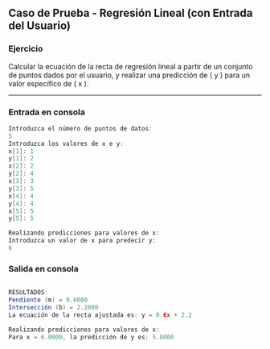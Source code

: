 ## Caso de Prueba - Regresión Lineal (con Entrada del Usuario)

### **Ejercicio**

Calcular la ecuación de la recta de regresión lineal a partir de un conjunto de puntos dados por el usuario, y realizar una predicción de \( y \) para un valor específico de \( x \).

---

### **Entrada en consola**

```java
Introduzca el número de puntos de datos:
5
Introduzca los valores de x e y:
x[1]: 1
y[1]: 2
x[2]: 2
y[2]: 4
x[3]: 3
y[3]: 5
x[4]: 4
y[4]: 4
x[5]: 5
y[5]: 5

Realizando predicciones para valores de x:
Introduzca un valor de x para predecir y: 
6
```

### **Salida en consola**

```java

RESULTADOS:
Pendiente (m) = 0.6000
Intersección (b) = 2.2000
La ecuación de la recta ajustada es: y = 0.6x + 2.2

Realizando predicciones para valores de x:
Para x = 6.0000, la predicción de y es: 5.8000

```

